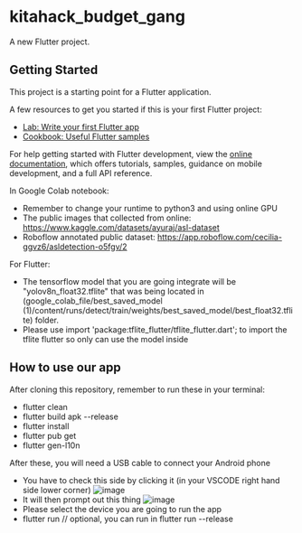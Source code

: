 # kitahack_budget_gang

A new Flutter project.

## Getting Started

This project is a starting point for a Flutter application.

A few resources to get you started if this is your first Flutter project:

- [Lab: Write your first Flutter app](https://docs.flutter.dev/get-started/codelab)
- [Cookbook: Useful Flutter samples](https://docs.flutter.dev/cookbook)

For help getting started with Flutter development, view the
[online documentation](https://docs.flutter.dev/), which offers tutorials,
samples, guidance on mobile development, and a full API reference.
  
In Google Colab notebook:
- Remember to change your runtime to python3 and using online GPU
- The public images that collected from online: https://www.kaggle.com/datasets/ayuraj/asl-dataset
- Roboflow annotated public dataset:  https://app.roboflow.com/cecilia-ggvz6/asldetection-o5fgv/2
  
For Flutter:
- The tensorflow model that you are going integrate will be "yolov8n_float32.tflite" that was being located in (google_colab_file/best_saved_model (1)/content/runs/detect/train/weights/best_saved_model/best_float32.tflite) folder.
- Please use import 'package:tflite_flutter/tflite_flutter.dart'; to import the tflite flutter so only can use the model inside

## How to use our app
After cloning this repository, remember to run these in your terminal:

- flutter clean
- flutter build apk --release
- flutter install
- flutter pub get
- flutter gen-l10n

After these, you will need a USB cable to connect your Android phone 
* You have to check this side by clicking it (in your VSCODE right hand side lower corner)
 ![image](https://github.com/user-attachments/assets/af27178f-589e-4d2f-acee-edb39d8b726c)
* It will then prompt out this thing
 ![image](https://github.com/user-attachments/assets/c47cfedb-40ef-4827-92c5-be1e9fd4710b)
* Please select the device you are going to run the app
* flutter run // optional, you can run in flutter run --release


